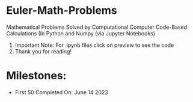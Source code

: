 # Euler-Math-Problems
Mathematical Problems Solved by Computational Computer Code-Based Calculations (In Python and Numpy (via Jupyter Notebooks)
<ol>
  <li> Important Note: For .ipynb files click on preview to see the code </li>
  <li> Thank you for reading! </li>
 </ol>

# Milestones:
<ul>
   <li> First 50 Completed On: June 14 2023 </li>
  </ul>
